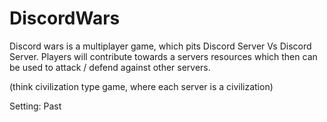 # DiscordWars

Discord wars is a multiplayer game, which pits Discord Server Vs Discord Server.
Players will contribute towards a servers resources which then can be used to attack / defend against other servers.

(think civilization type game, where each server is a civilization)

Setting: Past
